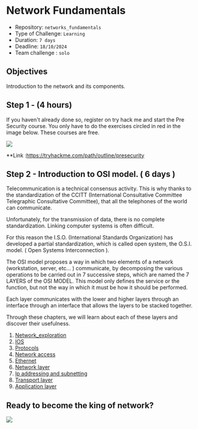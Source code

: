 # Network Fundamentals

- Repository: `networks_fundamentals`
- Type of Challenge: `Learning`
- Duration: `7 days`
- Deadline: `18/10/2024`
- Team challenge : `solo`

## Objectives 
Introduction to the network and its components.

## Step 1 - (4 hours)
If you haven't already done so, register on try hack me and start the Pre Security course. You only have to do the exercises circled in red in the image below. These courses are free.

![](https://mybecode-files-production.s3-eu-west-1.amazonaws.com/3f0c6ba8-53f1-4968-af3f-b245ab7d3f8a-capture-d'ecran-2022-02-18-162815.png)

**Link :https://tryhackme.com/path/outline/presecurity

## Step 2 - Introduction to OSI model. ( 6 days )

Telecommunication is a technical consensus activity. This is why
thanks to the standardization of the CCITT (International Consultative Committee
Telegraphic Consultative Committee), that all the telephones of the world can
communicate.

Unfortunately, for the transmission of data, there is no
complete standardization. Linking computer systems is often difficult.

For this reason the I.S.O. (International Standards Organization) has developed a partial standardization, which is called open system, the O.S.I. model.
( Open Systems Interconnection ).

The OSI model proposes a way in which two elements of a network (workstation, server, etc... ) communicate, by decomposing the various operations to
be carried out in 7 successive steps, which are named the 7 LAYERS of the
OSI MODEL. This model only defines the service or the function, but not the way in which it must be how it should be performed.

Each layer communicates with the lower and higher layers through an interface
through an interface that allows the layers to be stacked together. 

Through these chapters, we will learn about each of these layers and discover their usefulness. 

1. [Network_exploration](./01-Network_exploration/)
2. [IOS](./02-IOS/)
3. [Protocols](./03-Protocols/)
4. [Network access](./04-Network_access/)
5. [Ethernet](./05-Ethernet/)
6. [Network layer](./06-Network_Layer/)
7. [Ip addressing and subnetting](./07-Ip_addressing_and_subnetting/)
8. [Transport layer](./08-Transport_Layer/)
9. [Application layer](./09-Application_layer/)

## Ready to become the king of network?

![](https://c.tenor.com/Ww1b8dvB3joAAAAC/sysadmin-hotline.gif)

